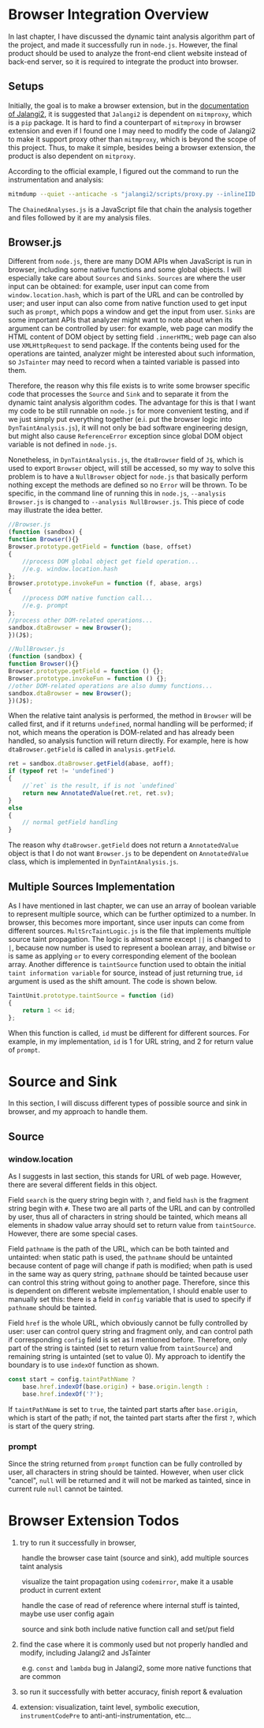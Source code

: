 # Browser Integration Overview

In last chapter, I have discussed the dynamic taint analysis algorithm part of the project, and made it successfully run in `node.js`. However, the final product should be used to analyze the front-end client website instead of back-end server, so it is required to integrate the product into browser.

## Setups

Initially, the goal is to make a browser extension, but in the [documentation of Jalangi2](https://github.com/Samsung/jalangi2/blob/master/README.md#usage), it is suggested that `Jalangi2` is dependent on `mitmproxy`, which is a `pip` package. It is hard to find a counterpart of `mitmproxy` in browser extension and even if I found one I may need to modify the code of Jalangi2 to make it support proxy other than `mitmproxy`, which is beyond the scope of this project. Thus, to make it simple, besides being a browser extension, the product is also dependent on `mitproxy`.

According to the official example, I figured out the command to run the instrumentation and analysis:

```bash
mitmdump --quiet --anticache -s "jalangi2/scripts/proxy.py --inlineIID --inlineSource --analysis jalangi2/src/js/sample_analyses/ChainedAnalyses.js --analysis Utils.js --analysis Log.js --analysis TaintLogic.js --analysis Browser.js --analysis DynTaintAnalysis.js"
```

The `ChainedAnalyses.js` is a JavaScript file that chain the analysis together and files followed by it are my analysis files.

## Browser.js

Different from `node.js`, there are many DOM APIs when JavaScript is run in browser, including some native functions and some global objects. I will especially take care about `Sources` and `Sinks`. `Sources` are where the user input can be obtained: for example, user input can come from `window.location.hash`, which is part of the URL and can be controlled by user; and user input can also come from native function used to get input such as `prompt`, which pops a window and get the input from user. `Sinks` are some important APIs that analyzer might want to note about when its argument can be controlled by user: for example, web page can modify the HTML content of DOM object by setting field `.innerHTML`; web page can also use `XMLHttpRequest` to send package. If the contents being used for the operations are tainted, analyzer might be interested about such information, so `JsTainter` may need to record when a tainted variable is passed into them.

Therefore, the reason why this file exists is to write some browser specific code that processes the `Source` and `Sink` and to separate it from the dynamic taint analysis algorithm codes. The advantage for this is that I want my code to be still runnable on `node.js` for more convenient testing, and if we just simply put everything together (e.i. put the browser logic into `DynTaintAnalysis.js`), it will not only be bad software engineering design, but might also cause `ReferenceError` exception since global DOM object variable is not defined in `node.js`. 

Nonetheless, in `DynTaintAnalysis.js`, the `dtaBrowser` field of `J$`, which is used to export `Browser` object, will still be accessed, so my way to solve this problem is to have a `NullBrowser` object for `node.js` that basically perform nothing except the methods are defined so no `Error` will be thrown. To be specific, in the command line of running this in `node.js`, `--analysis Browser.js` is changed to `--analysis NullBrowser.js`. This piece of code may illustrate the idea better.

```javascript
//Browser.js
(function (sandbox) {
function Browser(){}
Browser.prototype.getField = function (base, offset)
{
	//process DOM global object get field operation...
	//e.g. window.location.hash
};
Browser.prototype.invokeFun = function (f, abase, args)
{
	//process DOM native function call...
	//e.g. prompt
};
//process other DOM-related operations...
sandbox.dtaBrowser = new Browser();
})(J$);

//NullBrowser.js
(function (sandbox) {
function Browser(){}
Browser.prototype.getField = function () {};
Browser.prototype.invokeFun = function () {};
//other DOM-related operations are also dummy functions...
sandbox.dtaBrowser = new Browser();
})(J$);
```

When the relative taint analysis is performed, the method in `Browser` will be called first, and if it returns `undefined`, normal handling will be performed; if not, which means the operation is DOM-related and has already been handled, so analysis function will return directly. For example, here is how `dtaBrowser.getField` is called in `analysis.getField`.

```javascript
ret = sandbox.dtaBrowser.getField(abase, aoff);
if (typeof ret != 'undefined')
{
	//`ret` is the result, if is not `undefined`
	return new AnnotatedValue(ret.ret, ret.sv);
}
else
{
	// normal getField handling
}
```

The reason why `dtaBrowser.getField` does not return a `AnnotatedValue` object is that I do not want `Browser.js` to be dependent on `AnnotatedValue` class, which is implemented in `DynTaintAnalysis.js`.

## Multiple Sources Implementation

As I have mentioned in last chapter, we can use an array of boolean variable to represent multiple source, which can be further optimized to a number. In browser, this becomes more important, since user inputs can come from different sources. `MultSrcTaintLogic.js` is the file that implements multiple source taint propagation. The logic is almost same except `||` is changed to `|`, because now number is used to represent a boolean array, and bitwise `or` is same as applying `or` to every corresponding element of the boolean array. Another difference is `taintSource` function used to obtain the initial `taint information variable` for source, instead of just returning true, `id` argument is used as the shift amount. The code is shown below.

```javascript
TaintUnit.prototype.taintSource = function (id)
{
	return 1 << id;
};
```

 When this function is called, `id` must be different for different sources. For example, in my implementation, `id` is 1 for URL string, and 2 for return value of `prompt`.

# Source and Sink

In this section, I will discuss different types of possible source and sink in browser, and my approach to handle them.

## Source

### window.location

As I suggests in last section, this stands for URL of web page. However, there are several different fields in this object.

Field `search` is the query string begin with `?`, and field `hash` is the fragment string begin with `#`. These two are all parts of the URL and can by controlled by user, thus all of characters in string should be tainted, which means all elements in shadow value array should set to return value from `taintSource`. However, there are some special cases. 

Field `pathname` is the path of the URL, which can be both tainted and untainted: when static path is used, the `pathname` should be untainted because content of page will change if path is modified; when path is used in the same way as query string, `pathname` should be tainted because user can control this string without going to another page. Therefore, since this is dependent on different website implementation, I should enable user to manually set this: there is a field in `config` variable that is used to specify if `pathname` should be tainted. 

Field `href` is the whole URL, which obviously cannot be fully controlled by user: user can control query string and fragment only, and can control path if corresponding `config` field is set as I mentioned before. Therefore, only part of the string is tainted (set to return value from `taintSource`) and remaining string is untainted (set to value 0). My approach to identify the boundary is to use `indexOf` function as shown.

```javascript
const start = config.taintPathName ?
	base.href.indexOf(base.origin) + base.origin.length :
	base.href.indexOf('?');
```

If `taintPathName` is set to `true`, the tainted part starts after `base.origin`, which is start of the path; if not, the tainted part starts after the first `?`, which is start of the query string.

### prompt

Since the string returned from `prompt` function can be fully controlled by user, all characters in string should be tainted. However, when user click "cancel", `null` will be returned and it will not be marked as tainted, since in current rule `null` cannot be tainted.



# Browser Extension Todos

1. try to run it successfully in browser, 

   ​	handle the browser case taint (source and sink), add multiple sources taint analysis

   ​	visualize the taint propagation using `codemirror`, make it a usable product in current extent

   ​	handle the case of read of reference where internal stuff is tainted, maybe use user config again

   ​	source and sink both include native function call and set/put field

2. find the case where it is commonly used but not properly handled and modify, including Jalangi2 and JsTainter

   ​	e.g. `const` and `lambda` bug in Jalangi2, some more native functions that are common

3. so run it successfully with better accuracy, finish report & evaluation

4. extension: visualization, taint level, symbolic execution, `instrumentCodePre` to anti-anti-instrumentation, etc...